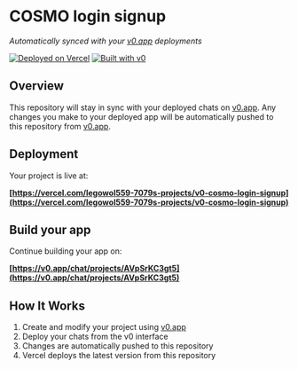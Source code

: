# COSMO login signup

*Automatically synced with your [v0.app](https://v0.app) deployments*

[![Deployed on Vercel](https://img.shields.io/badge/Deployed%20on-Vercel-black?style=for-the-badge&logo=vercel)](https://vercel.com/legowol559-7079s-projects/v0-cosmo-login-signup)
[![Built with v0](https://img.shields.io/badge/Built%20with-v0.app-black?style=for-the-badge)](https://v0.app/chat/projects/AVpSrKC3gt5)

## Overview

This repository will stay in sync with your deployed chats on [v0.app](https://v0.app).
Any changes you make to your deployed app will be automatically pushed to this repository from [v0.app](https://v0.app).

## Deployment

Your project is live at:

**[https://vercel.com/legowol559-7079s-projects/v0-cosmo-login-signup](https://vercel.com/legowol559-7079s-projects/v0-cosmo-login-signup)**

## Build your app

Continue building your app on:

**[https://v0.app/chat/projects/AVpSrKC3gt5](https://v0.app/chat/projects/AVpSrKC3gt5)**

## How It Works

1. Create and modify your project using [v0.app](https://v0.app)
2. Deploy your chats from the v0 interface
3. Changes are automatically pushed to this repository
4. Vercel deploys the latest version from this repository
